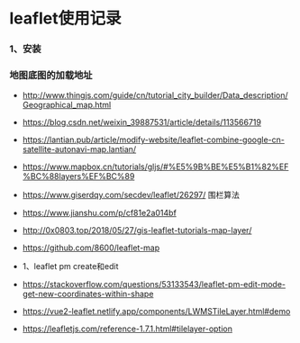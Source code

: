 # leaflet使用记录

### 1、安装


### 地图底图的加载地址
- http://www.thingjs.com/guide/cn/tutorial_city_builder/Data_description/Geographical_map.html

- https://blog.csdn.net/weixin_39887531/article/details/113566719

- https://lantian.pub/article/modify-website/leaflet-combine-google-cn-satellite-autonavi-map.lantian/

- https://www.mapbox.cn/tutorials/gljs/#%E5%9B%BE%E5%B1%82%EF%BC%88layers%EF%BC%89

- https://www.giserdqy.com/secdev/leaflet/26297/ 围栏算法

- https://www.jianshu.com/p/cf81e2a014bf

- http://0x0803.top/2018/05/27/gis-leaflet-tutorials-map-layer/

- https://github.com/8600/leaflet-map




- 1、leaflet pm create和edit
- https://stackoverflow.com/questions/53133543/leaflet-pm-edit-mode-get-new-coordinates-within-shape
- https://vue2-leaflet.netlify.app/components/LWMSTileLayer.html#demo
- https://leafletjs.com/reference-1.7.1.html#tilelayer-option
